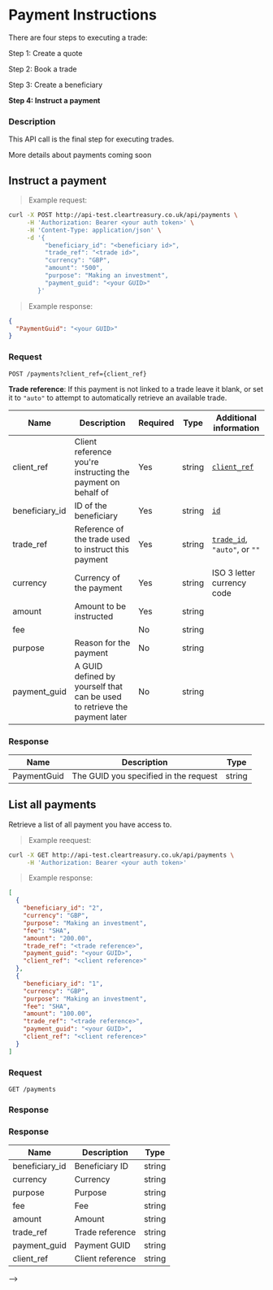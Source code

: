 # Payment Instructions

There are four steps to executing a trade:

Step 1: Create a quote

Step 2: Book a trade

Step 3: Create a beneficiary

**Step 4: Instruct a payment**

### Description

This API call is the final step for executing trades.

<!-- TODO: add details about how payments work -->
<aside class="warning">
  More details about payments coming soon
</aside>

## Instruct a payment

> Example request:

```bash
curl -X POST http://api-test.cleartreasury.co.uk/api/payments \
     -H 'Authorization: Bearer <your auth token>' \
     -H 'Content-Type: application/json' \
     -d '{
          "beneficiary_id": "<beneficiary id>",
          "trade_ref": "<trade id>",
          "currency": "GBP",
          "amount": "500",
          "purpose": "Making an investment",
          "payment_guid": "<your GUID>"
        }'
```

> Example response:

```json
{
  "PaymentGuid": "<your GUID>"
}
```

### Request

`POST /payments?client_ref={client_ref}`

**Trade reference**: If this payment is not linked to a trade leave it blank, or set it to `"auto"` to attempt to automatically retrieve an available trade.

| Name           | Description                                                               | Required | Type   | Additional information                       |
| -------------- | ------------------------------------------------------------------------- | -------- | ------ | -------------------------------------------- |
| client_ref     | Client reference you're instructing the payment on behalf of              | Yes      | string | [`client_ref`](#create-a-client)             |
| beneficiary_id | ID of the beneficiary                                                     | Yes      | string | [`id`](#create-a-beneficiary)                |
| trade_ref      | Reference of the trade used to instruct this payment                      | Yes      | string | [`trade_id`](#book-trade), `"auto"`, or `""` |
| currency       | Currency of the payment                                                   | Yes      | string | ISO 3 letter currency code                   |
| amount         | Amount to be instructed                                                   | Yes      | string |                                              |
| fee            |                                                                           | No       | string |                                              |
| purpose        | Reason for the payment                                                    | No       | string |                                              |
| payment_guid   | A GUID defined by yourself that can be used to retrieve the payment later | No       | string |                                              |

### Response

<!-- TODO: Add response data -->

| Name        | Description                           | Type   |
| ----------- | ------------------------------------- | ------ |
| PaymentGuid | The GUID you specified in the request | string |

## List all payments

Retrieve a list of all payment you have access to.

> Example reequest:

```bash
curl -X GET http://api-test.cleartreasury.co.uk/api/payments \
     -H 'Authorization: Bearer <your auth token>'
```

> Example response:

```json
[
  {
    "beneficiary_id": "2",
    "currency": "GBP",
    "purpose": "Making an investment",
    "fee": "SHA",
    "amount": "200.00",
    "trade_ref": "<trade reference>",
    "payment_guid": "<your GUID>",
    "client_ref": "<client reference>"
  },
  {
    "beneficiary_id": "1",
    "currency": "GBP",
    "purpose": "Making an investment",
    "fee": "SHA",
    "amount": "100.00",
    "trade_ref": "<trade reference>",
    "payment_guid": "<your GUID>",
    "client_ref": "<client reference>"
  }
]
```

### Request

`GET /payments`

### Response

### Response

| Name           | Description      | Type   |
| -------------- | ---------------- | ------ |
| beneficiary_id | Beneficiary ID   | string |
| currency       | Currency         | string |
| purpose        | Purpose          | string |
| fee            | Fee              | string |
| amount         | Amount           | string |
| trade_ref      | Trade reference  | string |
| payment_guid   | Payment GUID     | string |
| client_ref     | Client reference | string |

<!-- ## Get a payment

Get payment instruction by ID

> Example request:

```bash
curl -X GET http://api-test.cleartreasury.co.uk/api/payments/{id}?client_ref={{client_ref}} \
     -H 'Authorization: Bearer <your auth token>'
```

> Example response:

```json
{
  "Intermediary": "string",
  "AccountName": "string",
  "AccountNumber": "string",
  "Address": "string",
  "BankName": "string",
  "CCY": "string",
  "Notes": "string",
  "SortCode": "string",
  "Swift": "string",
  "CountryCode": "string",
  "Email": "string",
  "BenAddress": "string",
  "CNAPS": "string",
  "Purpose": "string",
  "ChargeCode": "string",
  "Amount": 0,
  "PaymentReference": "string",
  "TradeReference": "string",
  "tra_client_id": 0,
  "pin_id": 0,
  "PaymentGUID": "00000000-0000-0000-0000-000000000000",
  "opi_id": 0,
  "CreationDate": "2019-10-17T11:27:23.691Z",
  "Status": "string",
  "exportedDate": "2019-10-17T11:27:23.691Z"
}
```

### Request

`GET /payments/{id}client_ref={{client_ref}}`

| Name       | Description                                                  | Required | Type   |
| ---------- | ------------------------------------------------------------ | -------- | ------ |
| id         | payment GUID                                                 | yes      | string |
| client_ref | Client reference you're instructing the payment on behalf of | yes      | string |

### Response

| Name             | Description | Type    |
| ---------------- | ----------- | ------- |
| Intermediary     |             | string  |
| AccountName      |             | string  |
| AccountNumber    |             | string  |
| Address          |             | string  |
| BankName         |             | string  |
| CCY              |             | string  |
| Notes            |             | string  |
| SortCode         |             | string  |
| Swift            |             | string  |
| CountryCode      |             | string  |
| Email            |             | string  |
| BenAddress       |             | string  |
| CNAPS            |             | string  |
| Purpose          |             | string  |
| ChargeCode       |             | string  |
| Amount           |             | decimal |
| PaymentReference |             | string  |
| TradeReference   |             | string  |
| tra_client_id    |             | integer |
| pin_id           |             | integer |
| PaymentGUID      |             | string  |
| opi_id           |             | integer |
| CreationDate     |             | date    |
| Status           |             | string  |
| exportedDate     |             | date    |

<!--
## List payments by date

Retrieve payment instruction list inclusive of from and to dates.

> Example request:

```bash
curl -X GET http://api-test.cleartreasury.co.uk/api/payments?fromDate={fromDate}&toDate={toDate} \
     -H 'Authorization: Bearer <your auth token>'
```

> Example response:

```json
[
  {
    "Intermediary": "string",
    "AccountName": "string",
    "AccountNumber": "string",
    "Address": "string",
    "BankName": "string",
    "CCY": "string",
    "Notes": "string",
    "SortCode": "string",
    "Swift": "string",
    "CountryCode": "string",
    "Email": "string",
    "BenAddress": "string",
    "CNAPS": "string",
    "Purpose": "string",
    "ChargeCode": "string",
    "Amount": 0,
    "PaymentReference": "string",
    "TradeReference": "string",
    "tra_client_id": 0,
    "pin_id": 0,
    "PaymentGUID": "00000000-0000-0000-0000-000000000000",
    "opi_id": 0,
    "CreationDate": "2019-10-17T11:27:23.691Z",
    "Status": "string",
    "exportedDate": "2019-10-17T11:27:23.691Z"
  }
]
```

### Request

`GET /paymentinstruction?fromDate={fromDate}&toDate={toDate}`

| Name     | Description                               | Required | Type   |
| -------- | ----------------------------------------- | -------- | ------ |
| fromDate | Inclusive from date. In `yyyyMMdd` format | Yes      | string |
| toDate   | Inclusive to date. In `yyyyMMdd` format   | Yes      | string |

### Response

| Name             | Description | Type    |
| ---------------- | ----------- | ------- |
| Intermediary     |             | string  |
| AccountName      |             | string  |
| AccountNumber    |             | string  |
| Address          |             | string  |
| BankName         |             | string  |
| CCY              |             | string  |
| Notes            |             | string  |
| SortCode         |             | string  |
| Swift            |             | string  |
| CountryCode      |             | string  |
| Email            |             | string  |
| BenAddress       |             | string  |
| CNAPS            |             | string  |
| Purpose          |             | string  |
| ChargeCode       |             | string  |
| Amount           |             | decimal |
| PaymentReference |             | string  |
| TradeReference   |             | string  |
| tra_client_id    |             | integer |
| pin_id           |             | integer |
| PaymentGUID      |             | string  |
| opi_id           |             | integer |
| CreationDate     |             | date    |
| Status           |             | string  |
| exportedDate     |             | date    |
--> -->
